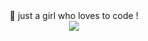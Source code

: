 <div style="text-align:center;">
  💜 just a girl who loves to code !
<br>
<img src="https://encrypted-tbn0.gstatic.com/images?q=tbn:ANd9GcT6XRZsRsMtRa775kJ1Ar6bTdaQOU-weofBEQ&s">
</div>
